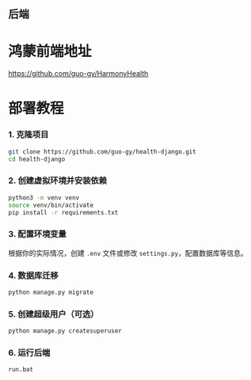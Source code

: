 ## 后端

# 鸿蒙前端地址

https://github.com/guo-gy/HarmonyHealth

# 部署教程

### 1. 克隆项目

```bash
git clone https://github.com/guo-gy/health-django.git
cd health-django
```

### 2. 创建虚拟环境并安装依赖

```bash
python3 -m venv venv
source venv/bin/activate
pip install -r requirements.txt
```

### 3. 配置环境变量

根据你的实际情况，创建 `.env` 文件或修改 `settings.py`，配置数据库等信息。

### 4. 数据库迁移

```bash
python manage.py migrate
```

### 5. 创建超级用户（可选）

```bash
python manage.py createsuperuser
```

### 6. 运行后端

```bash
run.bat
```